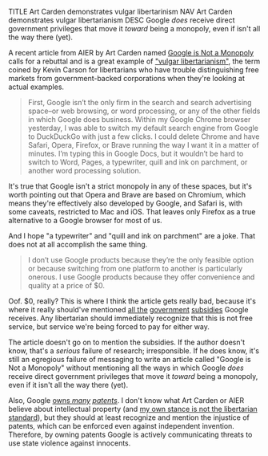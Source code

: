TITLE Art Carden demonstrates vulgar libertarinism
NAV Art Carden demonstrates vulgar libertarianism
DESC Google *does* receive direct government privileges that move it *toward* being a monopoly, even if isn't all the way there (yet).

A recent article from AIER by Art Carden named [Google is Not a Monopoly](https://www.aier.org/article/google-is-not-a-monopoly/) calls for a rebuttal and is a great example of ["vulgar libertarianism"](https://c4ss.org/what-do-you-mean-by-vulgar-libertarianism-what-is-conflationism), the term coined by Kevin Carson for libertarians who have trouble distinguishing free markets from government-backed corporations when they're looking at actual examples.

> First, Google isn’t the only firm in the search and search advertising space–or web browsing, or word processing, or any of the other fields in which Google does business. Within my Google Chrome browser yesterday, I was able to switch my default search engine from Google to DuckDuckGo with just a few clicks. I could delete Chrome and have Safari, Opera, Firefox, or Brave running the way I want it in a matter of minutes. I’m typing this in Google Docs, but it wouldn’t be hard to switch to Word, Pages, a typewriter, quill and ink on parchment, or another word processing solution.

It's true that Google isn't a strict monopoly in any of these spaces, but it's worth pointing out that Opera and Brave are based on Chromium, which means they're effectively also developed by Google, and Safari is, with some caveats, restricted to Mac and iOS. That leaves only Firefox as a true alternative to a Google browser for most of us.

And I hope "a typewriter" and "quill and ink on parchment" are a joke. That does not at all accomplish the same thing.

> I don’t use Google products because they’re the only feasible option or because switching from one platform to another is particularly onerous. I use Google products because they offer convenience and quality at a price of $0.

Oof. $0, really? This is where I think the article gets really bad, because it's where it really should've mentioned [all the](https://www.siliconvalleywatcher.com/googles-billions-in-internet-subsidies/) [government](https://www.theguardian.com/cities/2018/jul/02/us-cities-and-states-give-big-tech-93bn-in-subsidies-in-five-years-tax-breaks) [subsidies](https://qz.com/1145669/googles-true-origin-partly-lies-in-cia-and-nsa-research-grants-for-mass-surveillance/) Google receives. Any libertarian should immediately recognize that this is not free service, but service we're being forced to pay for either way.

The article doesn't go on to mention the subsidies. If the author doesn't know, that's a *serious* failure of research; irresponsible. If he does know, it's still an egregious failure of messaging to write an article called "Google is Not a Monopoly" without mentioning all the ways in which Google *does* receive direct government privileges that move it *toward* being a monopoly, even if it isn't all the way there (yet).

Also, Google [owns *many*](https://www.technologyreview.com/2013/11/29/175273/googles-growing-patent-stockpile/) [*patents*](https://electronics.howstuffworks.com/future-tech/10-weird-patents-that-google-owns.htm). I don't know what Art Carden or AIER believe about intellectual property (and [my own stance is not the libertarian standard](/protagonism/property#non-scarce-goods-freeloading)), but they should at least recognize and mention the injustice of patents, which can be enforced even against independent invention. Therefore, by owning patents Google is actively communicating threats to use state violence against innocents.
